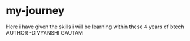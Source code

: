 # my-journey
Here i have given the skills i will be learning within these 4 years of btech
<BR>
AUTHOR -DIVYANSHI GAUTAM
